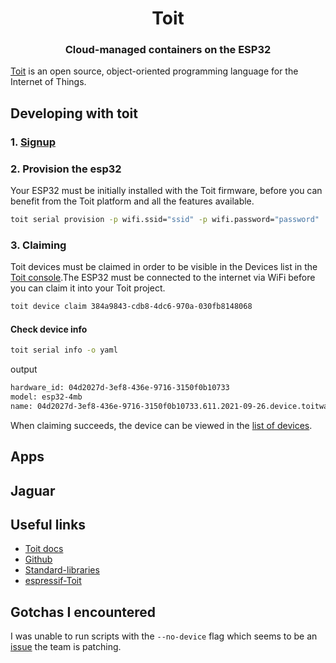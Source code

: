<h1 align="center"><b>Toit
</b></h1>

<h3 align="center">Cloud-managed containers on the ESP32</h3>

[Toit](https://toit.io/) is an open source, object-oriented programming language for the Internet of Things. 

## Developing with toit
### 1. [Signup](https://auth.toit.io/signup)
### 2. Provision the esp32
Your ESP32 must be initially installed with the Toit firmware, before you can benefit from the Toit platform and all the features available.
```bash
toit serial provision -p wifi.ssid="ssid" -p wifi.password="password"
```
### 3. Claiming
Toit devices must be claimed in order to be visible in the Devices list in the [Toit console](https://console.toit.io/devices).The ESP32 must be connected to the internet via WiFi before you can claim it into your Toit project.
```bash
toit device claim 384a9843-cdb8-4dc6-970a-030fb8148068
```
#### Check device info
```bash
toit serial info -o yaml
```
output
```bash
hardware_id: 04d2027d-3ef8-436e-9716-3150f0b10733
model: esp32-4mb
name: 04d2027d-3ef8-436e-9716-3150f0b10733.611.2021-09-26.device.toitware.com
```
When claiming succeeds, the device can be viewed in the [list of devices](https://console.toit.io/devices).

## Apps
## Jaguar
## Useful links
- [Toit docs](https://docs.toit.io/)
- [Github](https://github.com/toitlang/toit)
- [Standard-libraries](https://libs.toit.io/)
- [espressif-Toit](https://www.espressif.com/en/news/ESP_Toit)


## Gotchas I encountered
I was unable to run scripts with the `--no-device` flag which seems to be an [issue](https://github.com/toitlang/toit/issues/434) the team is patching.